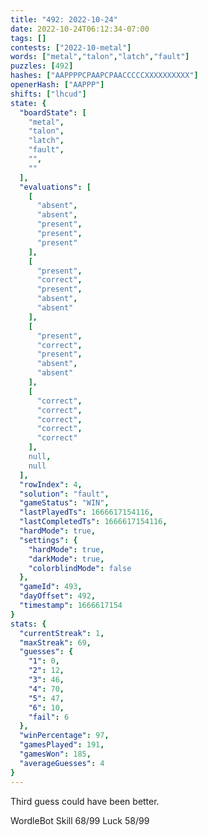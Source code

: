 ```yaml
---
title: "492: 2022-10-24"
date: 2022-10-24T06:12:34-07:00
tags: []
contests: ["2022-10-metal"]
words: ["metal","talon","latch","fault"]
puzzles: [492]
hashes: ["AAPPPPCPAAPCPAACCCCCXXXXXXXXXX"]
openerHash: ["AAPPP"]
shifts: ["lhcud"]
state: {
  "boardState": [
    "metal",
    "talon",
    "latch",
    "fault",
    "",
    ""
  ],
  "evaluations": [
    [
      "absent",
      "absent",
      "present",
      "present",
      "present"
    ],
    [
      "present",
      "correct",
      "present",
      "absent",
      "absent"
    ],
    [
      "present",
      "correct",
      "present",
      "absent",
      "absent"
    ],
    [
      "correct",
      "correct",
      "correct",
      "correct",
      "correct"
    ],
    null,
    null
  ],
  "rowIndex": 4,
  "solution": "fault",
  "gameStatus": "WIN",
  "lastPlayedTs": 1666617154116,
  "lastCompletedTs": 1666617154116,
  "hardMode": true,
  "settings": {
    "hardMode": true,
    "darkMode": true,
    "colorblindMode": false
  },
  "gameId": 493,
  "dayOffset": 492,
  "timestamp": 1666617154
}
stats: {
  "currentStreak": 1,
  "maxStreak": 69,
  "guesses": {
    "1": 0,
    "2": 12,
    "3": 46,
    "4": 70,
    "5": 47,
    "6": 10,
    "fail": 6
  },
  "winPercentage": 97,
  "gamesPlayed": 191,
  "gamesWon": 185,
  "averageGuesses": 4
}
---
```

<!-- more -->
Third guess could have been better. 

WordleBot
Skill 68/99
Luck 58/99
